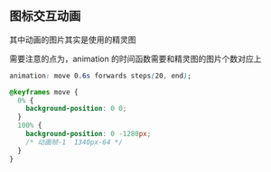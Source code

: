 ## 图标交互动画

其中动画的图片其实是使用的精灵图

需要注意的点为，animation 的时间函数需要和精灵图的图片个数对应上

```css
animation: move 0.6s forwards steps(20, end);

@keyframes move {
  0% {
    background-position: 0 0;
  }
  100% {
    background-position: 0 -1280px;
    /* 动画帧-1  1340px-64 */
  }
}
```
